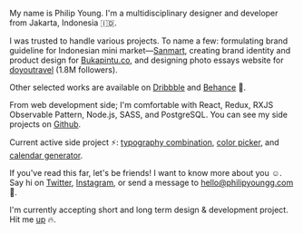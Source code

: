 My name is Philip Young. I'm a multidisciplinary designer and developer from Jakarta, Indonesia 🇮🇩.

I was trusted to handle various projects. To name a few: formulating brand guideline for Indonesian mini market—[Sanmart](https://www.behance.net/gallery/17555133/Sanmart), creating brand identity and product design for [Bukapintu.co](https://www.bukapintu.co), and designing photo essays website for [doyoutravel](http://www.doyoutravelphoto.com) (1.8M followers).

Other selected works are available on [Dribbble](https://dribbble.com/philipyoungg) and [Behance](https://www.behance.net/philipyoungg) 🙇.

From web development side; I'm comfortable with React, Redux, RXJS Observable Pattern, Node.js, SASS, and PostgreSQL. You can see my side projects on [Github](http://github.com/philipyoungg/).

Current active side project ⚡️: [typography combination](http://typography.philipyoungg.com), [color picker](http://color.philipyoungg.com), and [calendar generator](https://www.npmjs.com/package/@philipyoungg/calendar).

If you've read this far, let's be friends! I want to know more about you ☺️. Say hi on [Twitter](https://twitter.com/philipyoungg), [Instagram](https://www.instagram.com/philipyoungg), or send a message to [hello@philipyoungg.com](mailto:hello@philipyoungg.com?Subject=Hello!) 🙏.

I'm currently accepting short and long term design & development project. Hit me [up](/inquiry) 🔥.
